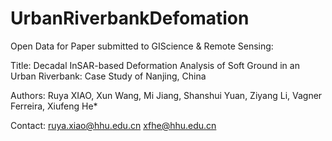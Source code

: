 # UrbanRiverbankDefomation
Open Data for Paper submitted to GIScience & Remote Sensing:

Title: Decadal InSAR-based Deformation Analysis of Soft Ground in an Urban Riverbank: Case Study of Nanjing, China

Authors: Ruya XIAO, Xun Wang, Mi Jiang, Shanshui Yuan, Ziyang Li, Vagner Ferreira, Xiufeng He*

Contact: ruya.xiao@hhu.edu.cn    xfhe@hhu.edu.cn
